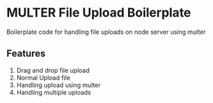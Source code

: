 # MULTER File Upload Boilerplate

Boilerplate code for handling file uploads on node server using multer

## Features

1. Drag and drop file upload
2. Normal Upload file
3. Handling upload using multer
4. Handling multiple uploads
